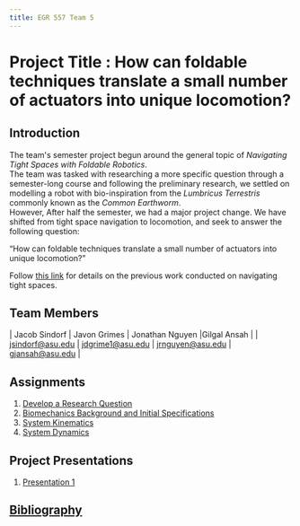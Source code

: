 ```yaml
---
title: EGR 557 Team 5
---
```


# Project Title : How can foldable techniques translate a small number of actuators into unique locomotion?

## Introduction
The team's semester project begun around the general topic of _Navigating Tight Spaces with Foldable Robotics_.\
The team was tasked with researching a more specific question through a semester-long course and following the preliminary research, we settled on modelling a robot with bio-inspiration from the _Lumbricus Terrestris_ commonly known as the _Common Earthworm_.\
However, After half the semester, we had a major project change. We have shifted from tight space navigation to locomotion, and seek to answer the following question:

“How can foldable techniques translate a small number of actuators into unique locomotion?”

Follow [this link](/OldStuff) for details on the previous work conducted on navigating tight spaces. 


## Team Members

| Jacob Sindorf | Javon Grimes | Jonathan Nguyen |Gilgal Ansah |
| <jsindorf@asu.edu> | <jdgrime1@asu.edu> | <jrnguyen@asu.edu> | <gjansah@asu.edu> |

## Assignments

1. [Develop a Research Question](Question/Question)
2. [Biomechanics Background and Initial Specifications](Biomechanics/Biomechanics)
3. [System Kinematics](Kinematics/Kinematics)
4. [System Dynamics](Dynamics/Dynamics)

## Project Presentations
1. [Presentation 1](Presentations/Presentation_1)


## [Bibliography](/bibliography)
